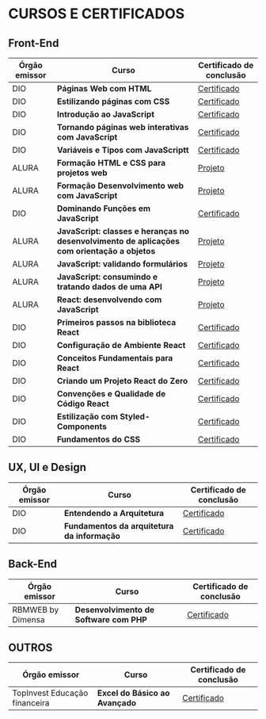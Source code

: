 # CURSOS E CERTIFICADOS 

## Front-End
| Órgão emissor   | Curso                                              | Certificado de conclusão                                                                      |
| --------------- | -------------------------------------------------- | --------------------------------------------------------------------------------------------- |
| DIO | **Páginas Web com HTML** | <a href="https://www.dio.me/certificate/B7A29CC8/share">Certificado</a> |               |
| DIO | **Estilizando páginas com CSS** | <a href="https://www.dio.me/certificate/DBCB88AA/share">Certificado</a> |               |
| DIO | **Introdução ao JavaScript** | <a href="https://www.dio.me/certificate/4BDBF8E4/share">Certificado</a> |               |
| DIO | **Tornando páginas web interativas com JavaScript** | <a href="https://www.dio.me/certificate/D5F9B148/share">Certificado</a> |               |
| DIO | **Variáveis e Tipos com JavaScriptt** | <a href="https://www.dio.me/certificate/6CC59D01/share">Certificado</a> |               |
| ALURA | **Formação HTML e CSS para projetos web** | <a href="https://leticiaocr.github.io/formacao-html-e-css/">Projeto</a> |               |
| ALURA | **Formação Desenvolvimento web com JavaScript** | <a href="https://leticiaocr.github.io/alura-midi/">Projeto</a> |               |
| DIO | **Dominando Funções em JavaScript** | <a href="https://www.dio.me/certificate/198C443C/share">Certificado</a> |               |
| ALURA | **JavaScript: classes e heranças no desenvolvimento de aplicações com orientação a objetos** | <a href="https://leticiaocr.github.io/devsEDragons/">Projeto</a> |               |
| ALURA | **JavaScript: validando formulários** | <a href="https://leticiaocr.github.io/validaFormulario/">Projeto</a> |               |
| ALURA | **JavaScript: consumindo e tratando dados de uma API** | <a href="https://leticiaocr.github.io/consumindoAPI/">Projeto</a> |               |
| ALURA | **React: desenvolvendo com JavaScript** | <a href="https://github.com/leticiaocr/organo.git/">Projeto</a> |               |
| DIO | **Primeiros passos na biblioteca React** | <a href="https://www.dio.me/certificate/B8BCC3B5/share">Certificado</a> |               |
| DIO | **Configuração de Ambiente React** | <a href="https://www.dio.me/certificate/8D64233F/share">Certificado</a> |               |
| DIO | **Conceitos Fundamentais para React** | <a href="https://www.dio.me/certificate/4F54CABD/share">Certificado</a> |               |
| DIO | **Criando um Projeto React do Zero** | <a href="https://www.dio.me/certificate/81FBD87E/share">Certificado</a> |               |
| DIO | **Convenções e Qualidade de Código React** | <a href="https://www.dio.me/certificate/ABB2F683/share">Certificado</a> |               |
| DIO | **Estilização com Styled-Components** | <a href="https://www.dio.me/certificate/E1114082/share">Certificado</a> |               |
| DIO | **Fundamentos do CSS** | <a href="https://www.dio.me/certificate/623B53D4/share">Certificado</a> |               |



## UX, UI e Design
| Órgão emissor   | Curso                                              | Certificado de conclusão                                                                      |
| --------------- | -------------------------------------------------- | --------------------------------------------------------------------------------------------- |
| DIO | **Entendendo a Arquitetura** | <a href="https://www.dio.me/certificate/A0CC9633/share">Certificado</a> |
| DIO | **Fundamentos da arquitetura da informação** | <a href="https://www.dio.me/certificate/00FB9F0E/share">Certificado</a> |




## Back-End
| Órgão emissor   | Curso                                              | Certificado de conclusão                                                                      |
| --------------- | -------------------------------------------------- | --------------------------------------------------------------------------------------------- |
| RBMWEB by Dimensa | **Desenvolvimento de Software com PHP** | <a href="https://drive.google.com/file/d/1QssrxdieE8BqZLzXVzhJfESCcSJbDndB/view?usp=sharing">Certificado</a> |



## OUTROS
| Órgão emissor   | Curso                                        | Certificado de conclusão                                                                                                   |
| --------------- | -------------------------------------------- | -------------------------------------------------------------------------------------------------------------------------- |
|TopInvest Educação financeira | **Excel do Básico ao Avançado** | <a href="https://drive.google.com/file/d/1vWHY0USlNyoyFqTJhROAfguT1qVI2W34/view?usp=sharing">Certificado</a> |



